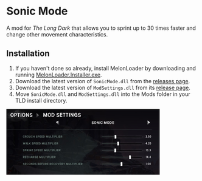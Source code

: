 ﻿# Sonic Mode

A mod for *The Long Dark* that allows you to sprint up to 30 times faster and change other movement characteristics.

## Installation

1. If you haven't done so already, install MelonLoader by downloading and running [MelonLoader.Installer.exe](https://github.com/HerpDerpinstine/MelonLoader/releases/latest/download/MelonLoader.Installer.exe).
2. Download the latest version of `SonicMode.dll` from the [releases page](https://github.com/phaedrus3/SonicMode/releases).
3. Download the latest version of `ModSettings.dll` from its [release page](https://github.com/DigitalzombieTLD/ModSettings//releases).
4. Move `SonicMode.dll` and `ModSettings.dll` into the Mods folder in your TLD install directory.
<img src="https://github.com/Phaedrus3/ModListJson/raw/main/SonicMode.jpg" width="80%">
